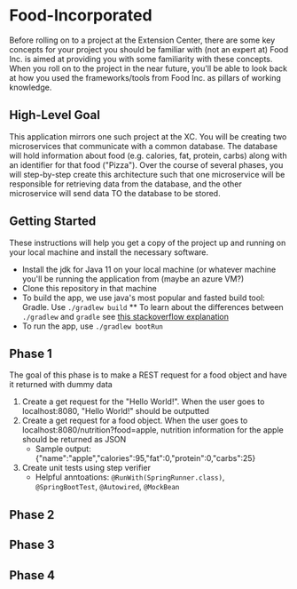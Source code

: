 # Food-Incorporated
Before rolling on to a project at the Extension Center, there are some key concepts for your project you should be familiar with (not an expert at) Food Inc. is aimed at providing you with some familiarity with these concepts. When you roll on to the project in the near future, you'll be able to look back at how you used the frameworks/tools from Food Inc. as pillars of working knowledge.

## High-Level Goal
This application mirrors one such project at the XC. You will be creating two microservices that communicate with a common database. The database will hold information about food (e.g. calories, fat, protein, carbs) along with an identifier for that food ("Pizza"). Over the course of several phases, you will step-by-step create this architecture such that one microservice will be responsible for retrieving data from the database, and the other microservice will send data TO the database to be stored.

## Getting Started
These instructions will help you get a copy of the project up and running on your local machine and install the necessary software.
* Install the jdk for Java 11 on your local machine (or whatever machine you'll be running the application from (maybe an azure VM?)
* Clone this repository in that machine
* To build the app, we use java's most popular and fasted build tool: Gradle. Use `./gradlew build`
** To learn about the differences between `./gradlew` and `gradle` see [this stackoverflow explanation](https://stackoverflow.com/a/39627421)
* To run the app, use `./gradlew bootRun`


## Phase 1
The goal of this phase is to make a REST request for a food object and have it returned with dummy data 
1. Create a get request for the "Hello World!". When the user goes to localhost:8080, "Hello World!" should be outputted
2. Create a get request for a food object. When the user goes to localhost:8080/nutrition?food=apple, nutrition information for the apple should be returned as JSON
   * Sample output: {"name":"apple","calories":95,"fat":0,"protein":0,"carbs":25}
3. Create unit tests using step verifier
   * Helpful anntoations: `@RunWith(SpringRunner.class)`, `@SpringBootTest`, `@Autowired`, `@MockBean`
  

## Phase 2

## Phase 3

## Phase 4
